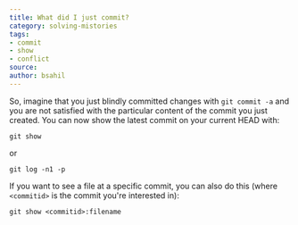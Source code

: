 ```yaml
---
title: What did I just commit?
category: solving-mistories
tags:
- commit
- show
- conflict
source:
author: bsahil
---
```


So, imagine that you just blindly committed changes with ```git commit -a``` and you are not satisfied with the particular content of the commit you just created. You can now show the latest commit on your current HEAD with:

```shell
git show
```

or

```shell
git log -n1 -p
```

If you want to see a file at a specific commit, you can also do this (where ```<commitid>``` is the commit you're interested in):

```shell
git show <commitid>:filename
```
